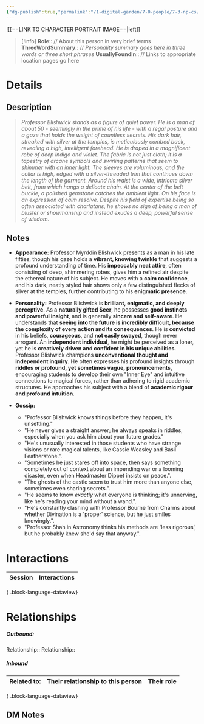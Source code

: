 ```yaml
---
{"dg-publish":true,"permalink":"/1-digital-garden/7-0-people/7-3-np-cs/myrddin-blishwick/","tags":["#person","hogwarts-faculty","hogwarts","professor","ravenclaw"]}
---
```



![[==LINK TO CHARACTER PORTRAIT IMAGE==\|left]]
>[!info] 
>**Role**::      // About this person in very brief terms
>**ThreeWordSummary**:: // *Personality summary goes here in three words or three short phrases*
>**UsuallyFoundIn**:: // Links to appropriate location pages go here

# Details

## Description
>_Professor Blishwick stands as a figure of quiet power. He is a man of about 50 - seemingly in the prime of his life - with a regal posture and a gaze that holds the weight of countless secrets. His dark hair, streaked with silver at the temples, is meticulously combed back, revealing a high, intelligent forehead.
>He is draped in a magnificent robe of deep indigo and violet. The fabric is not just cloth; it is a tapestry of arcane symbols and swirling patterns that seem to shimmer with an inner light. The sleeves are voluminous, and the collar is high, edged with a silver-threaded trim that continues down the length of the garment. Around his waist is a wide, intricate silver belt, from which hangs a delicate chain. At the center of the belt buckle, a polished gemstone catches the ambient light.
>On his face is an expression of calm resolve. Despite his field of expertise being so often associated with charlatans, he shows no sign of being a man of bluster or showmanship and instead exudes a deep, powerful sense of wisdom._

## Notes

- **Appearance:** Professor Myrddin Blishwick presents as a man in his late fifties, though his gaze holds a **vibrant, knowing twinkle** that suggests a profound understanding of time. His **impeccably neat attire**, often consisting of deep, shimmering robes, gives him a refined air despite the ethereal nature of his subject. He moves with a **calm confidence**, and his dark, neatly styled hair shows only a few distinguished flecks of silver at the temples, further contributing to his **enigmatic presence**.
    
- **Personality:** Professor Blishwick is **brilliant, enigmatic, and deeply perceptive**. As a **naturally gifted Seer**, he possesses **good instincts and powerful insight**, and is generally **sincere and self-aware**. He understands that **seeing into the future is incredibly difficult, because the complexity of every action and its consequences**. He is **convicted** in his beliefs, **courageous**, and **not easily swayed**, though never arrogant. An **independent individual**, he might be perceived as a loner, yet he is **creatively driven and confident in his unique abilities**. Professor Blishwick champions **unconventional thought and independent inquiry**. He often expresses his profound insights through **riddles or profound, yet sometimes vague, pronouncements**, encouraging students to develop their own "Inner Eye" and intuitive connections to magical forces, rather than adhering to rigid academic structures. He approaches his subject with a blend of **academic rigour and profound intuition**.
    
- **Gossip:**
    
    - "Professor Blishwick knows things before they happen, it's unsettling."
    - "He never gives a straight answer; he always speaks in riddles, especially when you ask him about your future grades."
    - "He's unusually interested in those students who have strange visions or rare magical talents, like Cassie Weasley and Basil Featherstone.".
    - "Sometimes he just stares off into space, then says something completely out of context about an impending war or a looming disaster, even when Headmaster Dippet insists on peace.".
    - "The ghosts of the castle seem to trust him more than anyone else, sometimes even sharing secrets.".
    - "He seems to know _exactly_ what everyone is thinking; it's unnerving, like he's reading your mind without a wand.".
    - "He's constantly clashing with Professor Bourne from Charms about whether Divination is a 'proper' science, but he just smiles knowingly.".
    - "Professor Shah in Astronomy thinks his methods are 'less rigorous', but he probably knew she'd say that anyway.".

# Interactions

| Session | Interactions |
| ------- | ------------ |

{ .block-language-dataview}

# Relationships
##### Outbound:
Relationship::
Relationship::

##### Inbound
| Related to: | Their relationship to this person | Their role |
| ----------- | --------------------------------- | ---------- |

{ .block-language-dataview}







## DM Notes
